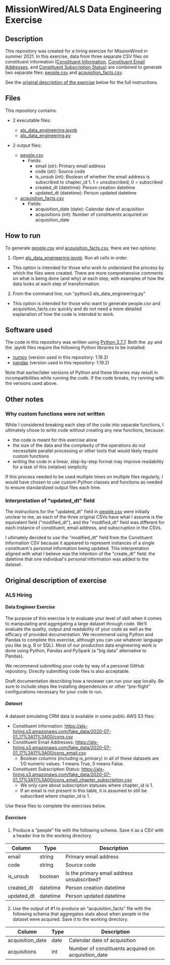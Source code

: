# MissionWired/ALS Data Engineering Exercise

## Description
This repository was created for a hiring exercise for MissionWired in summer 2021. In this exercise, data from three separate CSV files on constituent information ([Constituent Information](https://als-hiring.s3.amazonaws.com/fake_data/2020-07-01_17%3A11%3A00/cons.csv), [Constituent Email Addresses](https://als-hiring.s3.amazonaws.com/fake_data/2020-07-01_17%3A11%3A00/cons_email.csv), and [Constituent Subscription Status](https://als-hiring.s3.amazonaws.com/fake_data/2020-07-01_17%3A11%3A00/cons_email_chapter_subscription.csv)) are combined to generate two separate files: [people.csv](https://github.com/emilyoxford/mw_als_data_engineering/blob/main/people.csv) and [acquisition_facts.csv](https://github.com/emilyoxford/mw_als_data_engineering/blob/main/acquisition_facts.csv).


See the [original description of the exercise](#original-description-of-exercise) below for the full instructions.

## Files
This repository contains:
- 2 executable files:
    - [als_data_engineering.ipynb](https://github.com/emilyoxford/mw_als_data_engineering/blob/main/als_data_engineering.ipynb)
    - [als_data_engineering.py](https://github.com/emilyoxford/mw_als_data_engineering/blob/main/als_data_engineering.py)

- 2 output files:
    - [people.csv]()
        - Fields:
            - email (str): Primary email address
            - code (str): Source code
            - is_unsub (int): Boolean of whether the email address is subscribed to chapter_id 1. 1 = unsubscribed, 0 = subscribed
            - created_dt (datetime): Person creation datetime
            - updated_dt (datetime): Person updated datetime
    - [acquisition_facts.csv](https://github.com/emilyoxford/mw_als_data_engineering/blob/main/acquisition_facts.csv)
        - Fields:
            - acquisition_date (date): Calendar date of acquisition
            - acquisitions (int): Number of constituents acquired on acquisition_date

## How to run
To generate [people.csv](https://github.com/emilyoxford/mw_als_data_engineering/blob/main/people.csv) and [acquisition_facts.csv](https://github.com/emilyoxford/mw_als_data_engineering/blob/main/acquisition_facts.csv), there are two options:
1. Open [als_data_engineering.ipynb](https://github.com/emilyoxford/mw_als_data_engineering/blob/main/als_data_engineering.ipynb). Run all cells in order.
- This option is intended for those who wish to understand the process by which the files were created. There are more comprehensive comments on what is being done (and why) at each step, with examples of how the data looks at each step of transformation.

2. From the command line, run "python3 als_data_engineering.py"
- This option is intended for those who want to generate people.csv and acquisition_facts.csv quickly and do not need a more detailed explanation of how the code is intended to work.

## Software used
The code in this repository was written using [Python 3.7.7](https://www.python.org/downloads/release/python-377/). Both the .py and the .ipynb files require the following Python libraries to be installed:
- [numpy](https://numpy.org/install/) (version used in this repository: 1.19.2)
- [pandas](https://pandas.pydata.org/docs/getting_started/install.html) (version used in this repository: 1.19.2)

Note that earlier/later versions of Python and these libraries may result in incompatibilities while running the code. If the code breaks, try running with the versions used above.

## Other notes

### Why custom functions were not written

While I considered breaking each step of the code into separate functions, I ultimately chose to write code without creating any new functions, because:
- the code is meant for this exercise alone
- the size of the data and the complexity of the operations do not necessitate parallel processing or other tools that would likely require custom functions
- writing the code in a linear, step-by-step format may improve readability for a task of this (relative) simplicity

If this process needed to be used multiple times on multiple files regularly, I would have chosen to use custom Python classes and functions as needed to ensure standardized output files each time.

### Interpretation of "updated_dt" field

The instructions for the "updated_dt" field in [people.csv](https://github.com/emilyoxford/mw_als_data_engineering/blob/main/people.csv) were initially unclear to me, as each of the three original CSVs have what I assume is the equivalent field ("modified_dt"), and the "modified_dt" field was different for each instance of constituent, email address, and subscruption in the CSVs.

I ultimately decided to use the "modified_dt" field from the Constituent Information CSV because it appeared to represent instances of a single constituent's _personal_ information being updated. This interpretation aligned with what I believe was the intention of the "create_dt" field: the datetime that one individual's _personal_ information was added to the dataset.


## Original description of exercise

### ALS Hiring
#### Data Engineer Exercise

The purpose of this exercise is to evaluate your level of skill when it comes to manipulating and aggregating a large dataset through code. We’ll evaluate the quality, output and readability of your code as well as the efficacy of provided documentation.
We recommend using Python and Pandas to complete this exercise, although you can use whatever language you like (e.g. R or SQL). Most of our production data engineering work is done using Python, Pandas and PySpark (a "big data" alternative to Pandas).

We recommend submitting your code by way of a personal GitHub repository. Directly submitting code files is also acceptable.

Draft documentation describing how a reviewer can run your app locally. Be sure to include steps like installing dependencies or other “pre-flight” configurations necessary for your code to run.

##### Dataset
A dataset simulating CRM data is available in some public AWS S3 files:
- Constituent Information: https://als-hiring.s3.amazonaws.com/fake_data/2020-07-01_17%3A11%3A00/cons.csv
- Constituent Email Addresses: https://als-hiring.s3.amazonaws.com/fake_data/2020-07-01_17%3A11%3A00/cons_email.csv
    - Boolean columns (including is_primary) in all of these datasets are 1/0 numeric values. 1 means True, 0 means False.
- Constituent Subscription Status: https://als-hiring.s3.amazonaws.com/fake_data/2020-07-01_17%3A11%3A00/cons_email_chapter_subscription.csv
    - We only care about subscription statuses where chapter_id is 1.
    - If an email is not present in this table, it is assumed to still be subscribed where chapter_id is 1.
    
Use these files to complete the exercises below.
 
##### Exercises
1. Produce a “people” file with the following schema. Save it as a CSV with a header line to the working directory.

|Column|Type|Description|
|---|---|---|
|email|string|Primary email address|
|code|string|Source code|
|is_unsub|boolean|Is the primary email address unsubscribed?|
|created_dt|datetime|Person creation datetime|
|updated_dt|datetime|Person updated datetime|

2. Use the output of #1 to produce an “acquisition_facts” file with the following schema that aggregates stats about when people in the dataset were acquired. Save it to the working directory.

|Column|Type|Description|
|---|---|---|
|acquisition_date|date|Calendar date of acquisition|
|acquisitions|int|Number of constituents acquired on acquisition_date|
